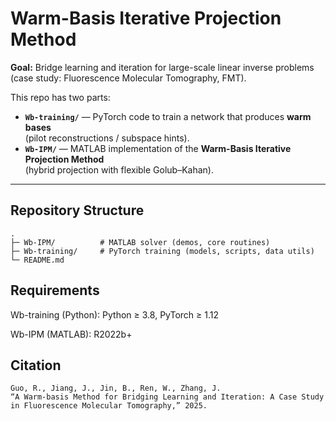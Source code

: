 # Warm-Basis Iterative Projection Method

**Goal:** Bridge learning and iteration for large-scale linear inverse problems  
(case study: Fluorescence Molecular Tomography, FMT).

This repo has two parts:

- **`Wb-training/`** — PyTorch code to train a network that produces **warm bases**  
  (pilot reconstructions / subspace hints).
- **`Wb-IPM/`** — MATLAB implementation of the **Warm-Basis Iterative Projection Method**  
  (hybrid projection with flexible Golub–Kahan).

---

## Repository Structure
```text
.
├─ Wb-IPM/          # MATLAB solver (demos, core routines)
├─ Wb-training/     # PyTorch training (models, scripts, data utils)
└─ README.md
```

## Requirements

Wb-training (Python): Python ≥ 3.8, PyTorch ≥ 1.12

Wb-IPM (MATLAB): R2022b+

## Citation
```text
Guo, R., Jiang, J., Jin, B., Ren, W., Zhang, J.
“A Warm-basis Method for Bridging Learning and Iteration: A Case Study in Fluorescence Molecular Tomography,” 2025.
```

